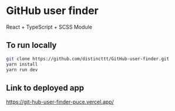 # GitHub user finder

React + TypeScript + SCSS Module

## To run locally

```bash
git clone https://github.com/distincttt/GitHub-user-finder.git
yarn install
yarn run dev
```

## Link to deployed app

https://git-hub-user-finder-puce.vercel.app/
